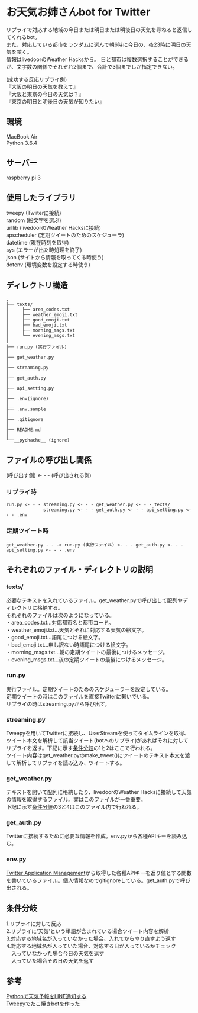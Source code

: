 # お天気お姉さんbot for Twitter  
  
リプライで対応する地域の今日または明日または明後日の天気を尋ねると返信してくれるbot。  
また、対応している都市をランダムに選んで朝6時に今日の、夜23時に明日の天気を呟く。  
情報はlivedoorのWeather Hacksから。 
日と都市は複数選択することができるが、文字数の関係でそれぞれ2個まで、合計で3個までしか指定できない。  

(成功する反応リプライ例)  
『大阪の明日の天気を教えて』  
『大阪と東京の今日の天気は？』  
『東京の明日と明後日の天気が知りたい』  

## 環境  
MacBook Air  
Python 3.6.4  

## サーバー
raspberry pi 3  
  
## 使用したライブラリ  
tweepy (Twiiterに接続)  
random (絵文字を選ぶ)  
urllib (livedoorのWeather Hacksに接続)  
apscheduler (定期ツイートのためのスケジューラ)  
datetime (現在時刻を取得)  
sys (エラーが出た時処理を終了)  
json (サイトから情報を取ってくる時使う)  
dotenv (環境変数を設定する時使う)  
  
## ディレクトリ構造  

```
.  
├── texts/ 
│     ├── area_codes.txt  
│     ├── weather_emoji.txt      
│     ├── good_emoji.txt         
│     ├── bad_emoji.txt          
│     ├── morning_msgs.txt       
│     └── evening_msgs.txt       
│                                
├── run.py (実行ファイル)    
│                       
├── get_weather.py  
│                       
├── streaming.py  
│                
├── get_auth.py  
│                         
├── api_setting.py
│                         
├── .env(ignore) 
│                         
├── .env.sample 
│  
├── .gitignore  
│  
├── README.md  
│  
└──__pychache__ (ignore)
```

## ファイルの呼び出し関係
(呼び出す側) <- - - (呼び出される側)  

### リプライ時
```
run.py <- - - streaming.py <- - - get_weather.py <- - - texts/
              streaming.py <- - - get_auth.py <- - - api_setting.py <- - - .env

```

### 定期ツイート時
```
get_weather.py - - -> run.py (実行ファイル) <- - - get_auth.py <- - - api_setting.py <- - - .env
```

## それぞれのファイル・ディレクトリの説明
### texts/
必要なテキストを入れているファイル。get_weather.pyで呼び出して配列やディレクトリに格納する。  
それぞれのファイルは次のようになっている。  
・area_codes.txt...対応都市名と都市コード。  
・weather_emoji.txt...天気とそれに対応する天気の絵文字。  
・good_emoji.txt...語尾につける絵文字。  
・bad_emoji.txt...申し訳ない時語尾につける絵文字。  
・morning_msgs.txt...朝の定期ツイートの最後につけるメッセージ。  
・evening_msgs.txt...夜の定期ツイートの最後につけるメッセージ。  

### run.py
実行ファイル。定期ツイートのためのスケジューラーを設定している。  
定期ツイートの時はこのファイルを直接Twitterに繋いでいる。  
リプライの時はstreaming.pyから呼び出す。

### streaming.py
Tweepyを用いてTwitterに接続し、UserStreamを使ってタイムラインを取得、ツイート本文を解析して該当ツイート(botへのリプライ)があればそれに対してリプライを返す。下記に示す[条件分岐](#条件分岐)の1と2はここで行われる。  
ツイート内容はget_weather.pyのmake_tweet()にツイートのテキスト本文を渡して解析してリプライを読み込み、ツイートする。  

### get_weather.py
テキストを開いて配列に格納したり、livedoorのWeather Hacksに接続して天気の情報を取得するファイル。実はこのファイルが一番重要。  
下記に示す[条件分岐](#条件分岐)の3と4はこのファイル内で行われる。  

### get_auth.py
Twitterに接続するために必要な情報を作成。env.pyから各種APIキーを読み込む。  

### env.py
[Twitter Application Management](https://apps.twitter.com/)から取得した各種APIキーを返り値とする関数を書いているファイル。個人情報なのでgitignoreしている。get_auth.pyで呼び出される。  
  

## 条件分岐  
1.リプライに対して反応  
2.リプライに'天気'という単語が含まれている場合ツイート内容を解析  
3.対応する地域名が入っていなかった場合、入れてからやり直すよう返す  
4.対応する地域名が入っていた場合、対応する日が入っているかチェック  
　入っていなかった場合今日の天気を返す  
　入っていた場合その日の天気を返す  

## 参考  
[Pythonで天気予報をLINE通知する](https://qiita.com/kutsurogi194/items/6b9c8d37b2b83fc2ce87)  
[Tweepyでたこ焼きbotを作った](https://moko-freedom.hatenablog.com/entry/2018/06/24/210112)
